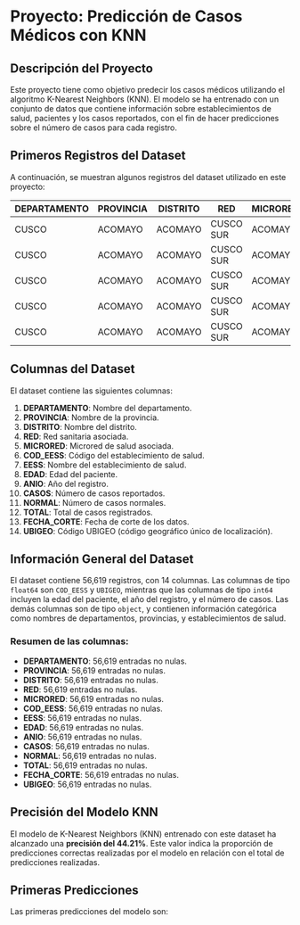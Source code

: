 # Proyecto: Predicción de Casos Médicos con KNN

## Descripción del Proyecto

Este proyecto tiene como objetivo predecir los casos médicos utilizando el algoritmo K-Nearest Neighbors (KNN). El modelo se ha entrenado con un conjunto de datos que contiene información sobre establecimientos de salud, pacientes y los casos reportados, con el fin de hacer predicciones sobre el número de casos para cada registro.

## Primeros Registros del Dataset

A continuación, se muestran algunos registros del dataset utilizado en este proyecto:

| DEPARTAMENTO | PROVINCIA | DISTRITO | RED        | MICRORED  | COD_EESS | EESS        | EDAD | ANIO | CASOS | NORMAL | TOTAL | FECHA_CORTE | UBIGEO |
|--------------|-----------|----------|------------|-----------|----------|-------------|------|------|-------|--------|-------|-------------|--------|
| CUSCO        | ACOMAYO   | ACOMAYO  | CUSCO SUR  | ACOMAYO   | 2317.0   | C.S. ACOMAYO| 0    | 2019 | 1     | 0      | 1     | 20230630    | 80201.0 |
| CUSCO        | ACOMAYO   | ACOMAYO  | CUSCO SUR  | ACOMAYO   | 2317.0   | C.S. ACOMAYO| 4    | 2015 | 1     | 0      | 1     | 20230630    | 80201.0 |
| CUSCO        | ACOMAYO   | ACOMAYO  | CUSCO SUR  | ACOMAYO   | 2317.0   | C.S. ACOMAYO| 5    | 2015 | 5     | 1      | 6     | 20230630    | 80201.0 |
| CUSCO        | ACOMAYO   | ACOMAYO  | CUSCO SUR  | ACOMAYO   | 2317.0   | C.S. ACOMAYO| 6    | 2015 | 17    | 5      | 22    | 20230630    | 80201.0 |
| CUSCO        | ACOMAYO   | ACOMAYO  | CUSCO SUR  | ACOMAYO   | 2317.0   | C.S. ACOMAYO| 8    | 2020 | 4     | 0      | 4     | 20230630    | 80201.0 |

## Columnas del Dataset

El dataset contiene las siguientes columnas:

1. **DEPARTAMENTO**: Nombre del departamento.
2. **PROVINCIA**: Nombre de la provincia.
3. **DISTRITO**: Nombre del distrito.
4. **RED**: Red sanitaria asociada.
5. **MICRORED**: Microred de salud asociada.
6. **COD_EESS**: Código del establecimiento de salud.
7. **EESS**: Nombre del establecimiento de salud.
8. **EDAD**: Edad del paciente.
9. **ANIO**: Año del registro.
10. **CASOS**: Número de casos reportados.
11. **NORMAL**: Número de casos normales.
12. **TOTAL**: Total de casos registrados.
13. **FECHA_CORTE**: Fecha de corte de los datos.
14. **UBIGEO**: Código UBIGEO (código geográfico único de localización).

## Información General del Dataset

El dataset contiene 56,619 registros, con 14 columnas. Las columnas de tipo `float64` son `COD_EESS` y `UBIGEO`, mientras que las columnas de tipo `int64` incluyen la edad del paciente, el año del registro, y el número de casos. Las demás columnas son de tipo `object`, y contienen información categórica como nombres de departamentos, provincias, y establecimientos de salud.

### Resumen de las columnas:

- **DEPARTAMENTO**: 56,619 entradas no nulas.
- **PROVINCIA**: 56,619 entradas no nulas.
- **DISTRITO**: 56,619 entradas no nulas.
- **RED**: 56,619 entradas no nulas.
- **MICRORED**: 56,619 entradas no nulas.
- **COD_EESS**: 56,619 entradas no nulas.
- **EESS**: 56,619 entradas no nulas.
- **EDAD**: 56,619 entradas no nulas.
- **ANIO**: 56,619 entradas no nulas.
- **CASOS**: 56,619 entradas no nulas.
- **NORMAL**: 56,619 entradas no nulas.
- **TOTAL**: 56,619 entradas no nulas.
- **FECHA_CORTE**: 56,619 entradas no nulas.
- **UBIGEO**: 56,619 entradas no nulas.

## Precisión del Modelo KNN

El modelo de K-Nearest Neighbors (KNN) entrenado con este dataset ha alcanzado una **precisión del 44.21%**. Este valor indica la proporción de predicciones correctas realizadas por el modelo en relación con el total de predicciones realizadas.

## Primeras Predicciones

Las primeras predicciones del modelo son:

